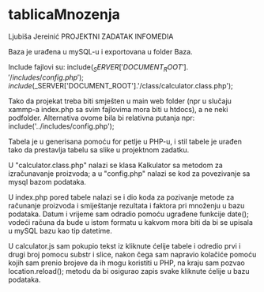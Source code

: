 # tablicaMnozenja

Ljubiša Jereinić PROJEKTNI ZADATAK INFOMEDIA

Baza je urađena u mySQL-u i exportovana u folder Baza.

Include fajlovi su: include($_SERVER['DOCUMENT_ROOT'].'/includes/config.php');
                    include($_SERVER['DOCUMENT_ROOT'].'/class/calculator.class.php');

Tako da projekat treba biti smješten u main web folder (npr u slučaju xammp-a index.php sa svim fajlovima mora biti u htdocs), a ne neki podfolder. Alternativa ovome bila bi relativna putanja npr: include('../includes/config.php');

Tabela je u generisana pomoću for petlje u PHP-u, i stil tabele je urađen tako da prestavlja tabelu sa slike u projektnom zadatku.

U "calculator.class.php" nalazi se klasa Kalkulator sa metodom za izračunavanje proizvoda; a u "config.php" nalazi se kod za povezivanje sa mysql bazom podataka.

U index.php pored tabele nalazi se i dio koda za pozivanje metode za računanje proizvoda i smiještanje rezultata i faktora pri množenju u bazu podataka. Datum i vrijeme sam odradio pomoću ugrađene funkcije date(); vodeći računa da bude u istom formatu u kakvom mora biti da bi se upisala u mySQL bazu kao tip datetime. 

U calculator.js sam pokupio tekst iz kliknute ćelije tabele i odredio prvi i drugi broj pomocu substr i slice, nakon čega sam napravio kolačiće pomoću kojih sam prenio brojeve da ih mogu koristiti u PHP, na kraju sam pozvao  location.reload(); metodu da bi osigurao zapis svake kliknute ćelije u bazu podataka.




